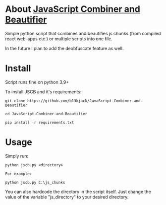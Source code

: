 # About [JavaScript Combiner and Beautifier](https://github.com/b13kjack/JavaScript-Combiner-and-Beautifier)

Simple python script that combines and beautifies js chunks (from compiled react web-apps etc.) or multiple scripts into one file.

In the future I plan to add the deobfuscate feature as well.


# Install

Script runs fine on python 3.9+

To install JSCB and it's requirements:
```
git clone https://github.com/b13kjack/JavaScript-Combiner-and-Beautifier

cd JavaScript-Combiner-and-Beautifier

pip install -r requirements.txt
```

# Usage

Simply run:
```
python jscb.py <directory>

For example:

python jscb.py C:\js_chunks
```

You can also hardcode the directory in the script itself. Just change the value of the variable "js_directory" to your desired directory.
